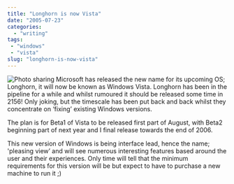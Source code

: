 ```yaml
---
title: "Longhorn is now Vista"
date: "2005-07-23"
categories:
  - "writing"
tags:
 - "windows"
 - "vista"
slug: "longhorn-is-now-vista"
---
```


![Photo sharing](/images/vista.jpg)
Microsoft has released the new name for its upcoming OS; Longhorn, it will now be known as Windows Vista. Longhorn has been in the pipeline for a while and whilst rumoured it should be released some time in 2156! Only joking, but the timescale has been put back and back whilst they concentrate on ‘fixing’ existing Windows versions.

The plan is for Beta1 of Vista to be released first part of August, with Beta2 beginning part of next year and I final release towards the end of 2006.

This new version of Windows is being interface lead, hence the name; 'pleasing view’ and will see numerous interesting features based around the user and their experiences. Only time will tell that the minimum requirements for this version will be but expect to have to purchase a new machine to run it ;)
